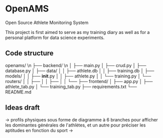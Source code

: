 # OpenAMS

Open Source Athlete Monitoring System

This project is first aimed to serve as my training diary as well as for a personal platform for data science experiments.

## Code structure

openams/ \n
├── backend/ \n
│ ├── main.py
│ ├── crud.py
│ ├── database.py
│ ├── data/
│ │ ├── athlete.db
│ │ ├── training.db
│ ├── models/
│ │ ├── **init**.py
│ │ ├── athlete.py
│ │ └── training.py
│ └── routers/
│ │ ├──
│ │ ├──
│ │ └──
├── frontend/
│ ├── app.py
│ ├── athlete_tab.py
│ └── training_tab.py
├── requirements.txt
└── README.md

## Ideas draft

-> profils physiques sous forme de diagramme à 6 branches pour afficher les dominantes générales de l'athlètes, et un autre pour préciser les aptitudes en fonction du sport
->
